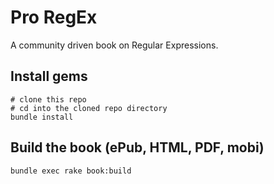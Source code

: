 # Pro RegEx

A community driven book on Regular Expressions.

## Install gems
```
# clone this repo
# cd into the cloned repo directory
bundle install
```

## Build the book (ePub, HTML, PDF, mobi)
```
bundle exec rake book:build
```
